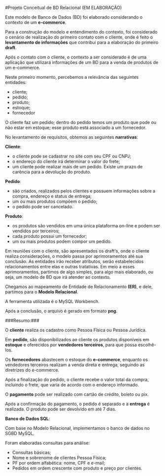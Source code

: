 #Projeto Conceitual de BD Relacional (EM ELABORAÇÃO)

Este modelo de Banco de Dados (BD) foi elaborado considerando o contexto de um **e-commerce**.

Para a construção do modelo e entendimento do contexto, foi considerado o cenário de realização do primeiro contato com o cliente, onde é feito o **levantamento de informações** que contribui para a elaboração do primeiro **draft**.

Após o contato com o cliente, o contexto a ser considerado é de uma aplicação que utilizará informações de um BD para a venda de produtos de um e-commerce.

Neste primeiro momento, percebemos a relevância das seguintes entidades:

* cliente;
* pedido;
* produto;
* estoque;
* fornecedor

O cliente faz um pedido; dentro do pedido temos um produto que pode ou não estar em estoque; esse produto está associado a um fornecedor.

No levantamento de requisitos, obtemos as seguintes **narrativas**:

**Cliente**:

* o cliente pode se cadastrar no site com seu CPF ou CNPJ;
* o endereço do cliente irá determinar o valor do frete;
* um cliente pode realizar mais de um pedido. Existe um prazo de carência para a devolução do produto.

**Pedido**:

* são criados, realizados pelos clientes e possuem informações sobre a compra, endereço e status de entrega;
* um ou mais produtos compõem o pedido;
* o pedido pode ser cancelado.

**Produto**:

* os produtos são vendidos em uma única plataforma on-line e podem ser vendidos por terceiros;
* cada produto possui um fornecedor;
* um ou mais produtos podem compor um pedido.

Em reuniões com o cliente, são apresentados os draft's, onde o cliente realiza considerações, o modelo passa por aprimoramentos até sua conclusão. As entidades irão receber atributos, serão estabelecidos relacionamentos entre elas e outras tratativas. Em meio a esses aprimoramentos, partimos de algo simples, para algo mais elaborado, ou seja, um modelo de BD que irá atender ao contexto.

Chegamos ao mapeamento de Entidade de Relacionamento **(ER)**, e dele, partimos para o **Modelo Relacional**.

A ferramenta utilizada é o MySQL Workbench.

Após a conclusão, o arquivo é gerado em formato **png**.

###Resumo:###

O **cliente** realiza os cadastro como Pessoa Física ou Pessoa Jurídica.

Em **pedido**, são disponibilizados ao cliente os produtos disponíveis em **estoque** e oferecidos por **vendedores terceiros**, para que possa escolhê-los.

Os **fornecedores** abastecem o estoque do **e-commerce**, enquanto os vendedores terceiros realizam a venda direta e entrega, seguindo as diretrizes do e-commerce.

Após a finalização do pedido, o cliente recebe o valor total da compra, incluindo o frete, que varia de acordo com o endereço informado.

O **pagamento** pode ser realizado com cartão de crédito, boleto ou pix.

Após a confirmação do pagamento, o pedido é separado e a **entrega** é realizada. O produto pode ser devolvido em até 7 dias.

**Banco de Dados SQL**:

Com base no Modelo Relacional, implementamos o banco de dados no SGBD MySQL.

Foram elaboradas consultas para análise:

* Consultas básicas;
* Nome e sobrenome de clientes Pessoa Física;
* PF por ordem alfabética: nome, CPF e e-mail;
* Pedidos em ordem crescente com produto e preço por clientes.
